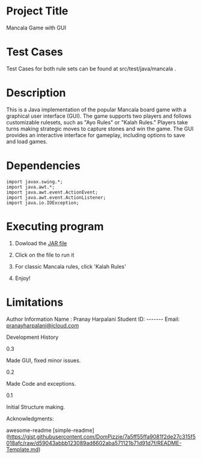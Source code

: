 # Project Title

Mancala Game with GUI

# Test Cases

Test Cases for both rule sets can be found at src/test/java/mancala .

# Description

This is a Java implementation of the popular Mancala board game with a graphical user interface (GUI). The game supports two players and follows customizable rulesets, such as "Ayo Rules" or "Kalah Rules." Players take turns making strategic moves to capture stones and win the game. The GUI provides an interactive interface for gameplay, including options to save and load games.

# Dependencies

    import javax.swing.*;
    import java.awt.*;
    import java.awt.event.ActionEvent;
    import java.awt.event.ActionListener;
    import java.io.IOException;

# Executing program

1. Dowload the [JAR file](https://github.com/pharpala/Mancala/raw/main/build/libs/MancalaGUI.jar)

2. Click on the file to run it

3. For classic Mancala rules, click 'Kalah Rules'

4. Enjoy!

# Limitations

Author Information
Name : Pranay Harpalani
Student ID: -------
Email: <pranayharpalani@icloud.com>

Development History

0.3

Made GUI, fixed minor issues.

0.2

Made Code and exceptions.

0.1

Initial Structure making.


Acknowledgments:

awesome-readme
[simple-readme] (<https://gist.githubusercontent.com/DomPizzie/7a5ff55ffa9081f2de27c315f5018afc/raw/d59043abbb123089ad6602aba571121b71d91d7f/README-Template.md>)
